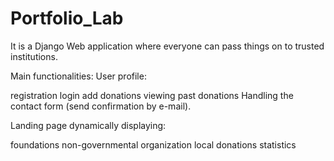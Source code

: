 # Portfolio_Lab
It is a Django Web application where everyone can pass things on to trusted institutions.

Main functionalities:
User profile:

registration
login
add donations
viewing past donations
Handling the contact form (send confirmation by e-mail).

Landing page dynamically displaying:

foundations
non-governmental organization
local donations
statistics
